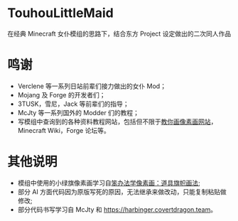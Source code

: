 # TouhouLittleMaid
在经典 Minecraft 女仆模组的思路下，结合东方 Project 设定做出的二次同人作品

# 鸣谢
- Verclene 等一系列日站前辈们接力做出的女仆 Mod；
- Mojang 及 Forge 的开发者们；
- 3TUSK，雪尼，Jack 等前辈们的指导；
- McJty 等一系列国外的 Modder 们的教程；
- 写模组中查询到的各种资料教程网站，包括但不限于[教你画像素画网站](https://32comic.com/)，Minecraft Wiki，Forge 论坛等。

# 其他说明
- 模组中使用的小绿旗像素画学习自[笨办法学像素画：道具旗帜画法](https://32comic.com/2018/08/25/笨办法学像素画：道具旗帜画法);
- 部分 AI 方面代码因为原版写死的原因，无法继承来做改动，只能复制粘贴做修改;
- 部分代码书写学习自 McJty 和 <https://harbinger.covertdragon.team>。